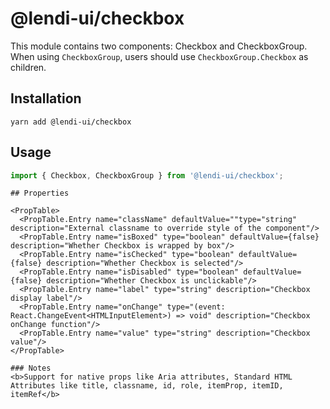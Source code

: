 # @lendi-ui/checkbox

This module contains two components: Checkbox and CheckboxGroup. When using `CheckboxGroup`, users should use `CheckboxGroup.Checkbox` as children.

## Installation

```
yarn add @lendi-ui/checkbox
```

## Usage

```jsx
import { Checkbox, CheckboxGroup } from '@lendi-ui/checkbox';
```

```
## Properties

<PropTable>
  <PropTable.Entry name="className" defaultValue=""type="string" description="External classname to override style of the component"/>
  <PropTable.Entry name="isBoxed" type="boolean" defaultValue={false} description="Whether Checkbox is wrapped by box"/>
  <PropTable.Entry name="isChecked" type="boolean" defaultValue={false} description="Whether Checkbox is selected"/>
  <PropTable.Entry name="isDisabled" type="boolean" defaultValue={false} description="Whether Checkbox is unclickable"/>
  <PropTable.Entry name="label" type="string" description="Checkbox display label"/>
  <PropTable.Entry name="onChange" type="(event: React.ChangeEvent<HTMLInputElement>) => void" description="Checkbox onChange function"/>
  <PropTable.Entry name="value" type="string" description="Checkbox value"/>
</PropTable>

### Notes
<b>Support for native props like Aria attributes, Standard HTML Attributes like title, classname, id, role, itemProp, itemID, itemRef</b>

```
